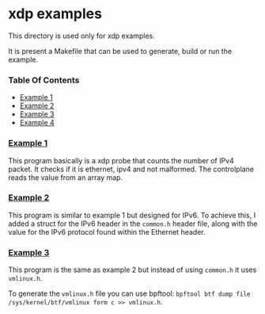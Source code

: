 # xdp examples

This directory is used only for xdp examples.

It is present a Makefile that can be used to generate, build or run the example.

### Table Of Contents

* [Example 1](#example-1)
* [Example 2](#example-2)
* [Example 3](#example-3)
* [Example 4](#example-4)


### [Example 1](./example1/README.md)

This program basically is a xdp probe that counts the number of IPv4 packet. It checks if it is ethernet, ipv4 and not malformed. The controlplane reads the value from an array map.


### [Example 2](./example2/)

This program is similar to example 1 but designed for IPv6. To achieve this, I added a struct for the IPv6 header in the `common.h` header file, along with the value for the IPv6 protocol found within the Ethernet header.

### [Example 3](./example3/)

This program is the same as example 2 but instead of using `common.h` it uses `vmlinux.h`. 

To generate the `vmlinux.h` file you can use bpftool: `bpftool btf dump file /sys/kernel/btf/vmlinux form c >> vmlinux.h`.

